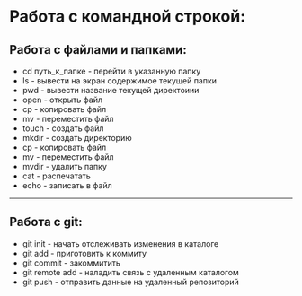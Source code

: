 # Работа с командной строкой:

## Работа с файлами и папками:

* cd путь_к_папке - перейти в указанную папку
* ls -  вывести на экран содержимое текущей папки
* pwd - вывести название текущей директоиии
* open - открыть файл
* cp - копировать файл
* mv - переместить файл
* touch - создать файл
* mkdir - создать директорию
* cp - копировать файл
* mv - переместить файл
* mvdir - удалить папку
* cat - распечатать
* echo - записать в файл

---

## Работа с  git:

* git init - начать отслеживать изменения в каталоге
* git add - приготовить к коммиту
* git commit - закоммитить
* git remote add - наладить связь с удаленным каталогом
* git push - отправить данные на удаленный репозиторий


